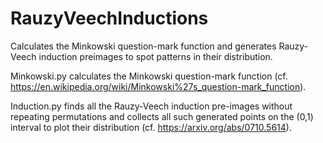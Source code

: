 # RauzyVeechInductions
Calculates the Minkowski question-mark function and generates Rauzy-Veech induction preimages to spot patterns in their distribution.

Minkowski.py calculates the Minkowski question-mark function (cf. https://en.wikipedia.org/wiki/Minkowski%27s_question-mark_function).

Induction.py finds all the Rauzy-Veech induction pre-images without repeating permutations and collects all such generated points on the (0,1) interval to plot their distribution (cf. https://arxiv.org/abs/0710.5614).
